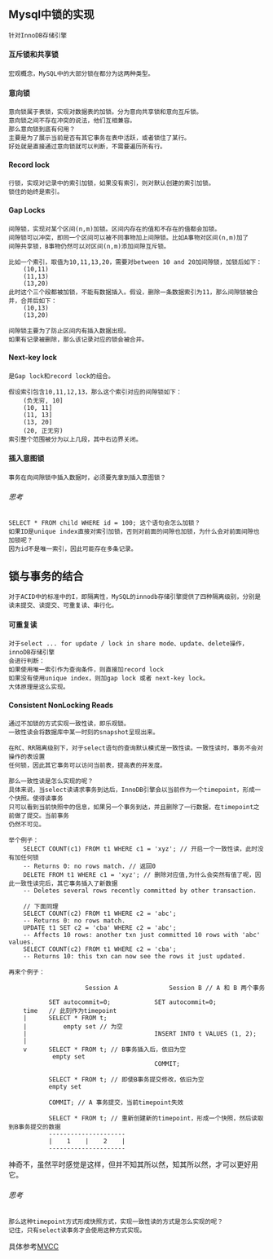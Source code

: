 

## Mysql中锁的实现
    
    针对InnoDB存储引擎


#### 互斥锁和共享锁
    
    宏观概念，MySQL中的大部分锁在都分为这两种类型。

#### 意向锁

    意向锁属于表锁，实现对数据表的加锁。分为意向共享锁和意向互斥锁。
    意向锁之间不存在冲突的说法，他们互相兼容。
    那么意向锁到底有何用？
    主要是为了展示当前是否有其它事务在表中活跃，或者锁住了某行。
    好处就是直接通过意向锁就可以判断，不需要遍历所有行。

#### Record lock

    行锁，实现对记录中的索引加锁，如果没有索引，则对默认创建的索引加锁。
    锁住的始终是索引。

#### Gap Locks

    间隙锁，实现对某个区间(n,m)加锁。区间内存在的值和不存在的值都会加锁。
    间隙锁可以冲突，即同一个区间可以被不同事物加上间隙锁。比如A事物对区间(n,m)加了
    间隙共享锁，B事物仍然可以对区间(n,m)添加间隙互斥锁。

    比如一个索引，取值为10,11,13,20，需要对between 10 and 20加间隙锁，加锁后如下：
        (10,11)
        (11,13)
        (13,20)
    此时这个三个段都被加锁，不能有数据插入。假设，删除一条数据索引为11，那么间隙锁被合并，合并后如下：
        (10,13)
        (13,20)
    
    间隙锁主要为了防止区间内有插入数据出现。
    如果有记录被删除，那么该记录对应的锁会被合并。

#### Next-key lock
    
    是Gap lock和record lock的组合。

    假设索引包含10,11,12,13，那么这个索引对应的间隙锁如下：
        (负无穷, 10]
        (10, 11]
        (11, 13]
        (13, 20]
        (20, 正无穷)
    索引整个范围被分为以上几段，其中右边界关闭。

#### 插入意图锁

    事务在向间隙锁中插入数据时，必须要先拿到插入意图锁？

###### 思考

    SELECT * FROM child WHERE id = 100; 这个语句会怎么加锁？
    如果ID是unique index直接对索引加锁，否则对前面的间隙也加锁，为什么会对前面间隙也加锁呢？
    因为id不是唯一索引，因此可能存在多条记录。

## 锁与事务的结合

    对于ACID中的标准中的I，即隔离性，MySQL的innodb存储引擎提供了四种隔离级别，分别是
    读未提交、读提交、可重复读、串行化。

#### 可重复读

    对于select ... for update / lock in share mode、update、delete操作，innoDB存储引擎
    会进行判断：
    如果使用唯一索引作为查询条件，则直接加record lock
    如果没有使用unique index，则加gap lock 或者 next-key lock。
    大体原理是这么实现。

#### Consistent NonLocking Reads

    通过不加锁的方式实现一致性读，即乐观锁。
    一致性读会将数据库中某一时刻的snapshot呈现出来。
    
    在RC、RR隔离级别下，对于select语句的查询默认模式是一致性读。一致性读时，事务不会对操作的表设置
    任何锁，因此其它事务可以访问当前表，提高表的并发度。

    那么一致性读是怎么实现的呢？
    具体来说，当select读请求事务到达后，InnoDB引擎会以当前作为一个timepoint，形成一个快照。使得读事务
    只可以看到当前快照中的信息，如果另一个事务到达，并且删除了一行数据，在timepoint之前做了提交。当前事务
    仍然不可见。

    举个例子：
        SELECT COUNT(c1) FROM t1 WHERE c1 = 'xyz'; // 开启一个一致性读，此时没有加任何锁
        -- Returns 0: no rows match. // 返回0
        DELETE FROM t1 WHERE c1 = 'xyz'; // 删除对应值,为什么会突然有值了呢，因此一致性读完后，其它事务插入了新数据
        -- Deletes several rows recently committed by other transaction.
        
        // 下面同理
        SELECT COUNT(c2) FROM t1 WHERE c2 = 'abc';
        -- Returns 0: no rows match.
        UPDATE t1 SET c2 = 'cba' WHERE c2 = 'abc';
        -- Affects 10 rows: another txn just committed 10 rows with 'abc' values.
        SELECT COUNT(c2) FROM t1 WHERE c2 = 'cba';
        -- Returns 10: this txn can now see the rows it just updated.

    再来个例子：
        
                         Session A              Session B // A 和 B 两个事务
    
               SET autocommit=0;            SET autocommit=0;
        time   // 此刻作为timepoint
        |      SELECT * FROM t;
        |          empty set // 为空
        |                                   INSERT INTO t VALUES (1, 2);
        |
        v      SELECT * FROM t; // B事务插入后，依旧为空
                empty set
                                            COMMIT;
    
               SELECT * FROM t; // 即使B事务提交修改，依旧为空
               empty set
    
               COMMIT; // A 事务提交，当前timepoint失效
    
               SELECT * FROM t; // 重新创建新的timepoint，形成一个快照，然后读取到B事务提交的数据
               ---------------------
               |    1    |    2    |
               ---------------------
神奇不，虽然平时感觉是这样，但并不知其所以然，知其所以然，才可以更好用它。

###### 思考

    那么这种timepoint方式形成快照方式，实现一致性读的方式是怎么实现的呢？
    记住，只有select读事务才会使用这种方式实现。

具体参考[MVCC](./MVCC.md)
    